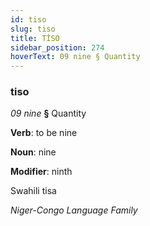 ```yaml
---
id: tiso
slug: tiso
title: TİSO
sidebar_position: 274
hoverText: 09 nine § Quantity
---
```


### tiso

*09 nine* **§** Quantity

**Verb**: to be nine

**Noun**: nine

**Modifier**: ninth

Swahili tisa 

*Niger-Congo Language Family*